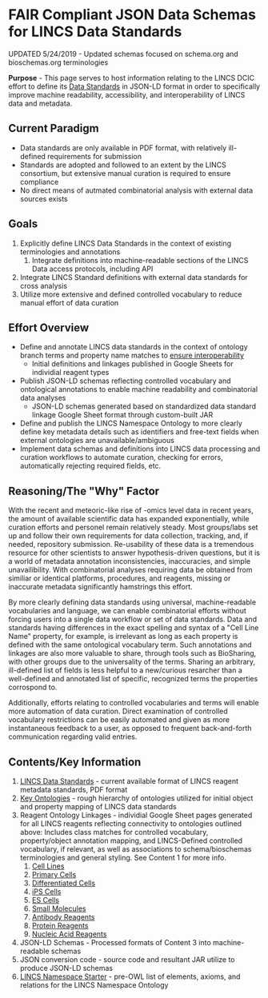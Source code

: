 # FAIR Compliant JSON Data Schemas for LINCS Data Standards
UPDATED 5/24/2019 - Updated schemas focused on schema.org and bioschemas.org terminologies

**Purpose** - This page serves to host information relating to the LINCS DCIC effort to define its [Data Standards](http://www.lincsproject.org/LINCS/data/standards) in JSON-LD format in order to specifically improve machine readability, accessibility, and interoperability of LINCS data and metadata.

## Current Paradigm

* Data standards are only available in PDF format, with relatively ill-defined requirements for submission
* Standards are adopted and followed to an extent by the LINCS consortium, but extensive manual curation is required to ensure compliance
* No direct means of autmated combinatorial analysis with external data sources exists

## Goals

1. Explicitly define LINCS Data Standards in the context of existing terminologies and annotations
	1. Integrate definitions into machine-readable sections of the LINCS Data access protocols, including API
2. Integrate LINCS Standard definitions with external data standards for cross analysis
3. Utilize more extensive and defined controlled vocabulary to reduce manual effort of data curation

## Effort Overview

* Define and annotate LINCS data standards in the context of ontology branch terms and property name matches to [ensure interoperability](https://academic.oup.com/bioinformatics/article/33/18/2914/3848915)
	* Initial definitions and linkages published in Google Sheets for individial reagent types
* Publish JSON-LD schemas reflecting controlled vocabulary and ontological annotations to enable machine readability and combinatorial data analyses
	* JSON-LD schemas generated based on standardized data standard linkage Google Sheet format through custom-built JAR
* Define and publish the LINCS Namespace Ontology to more clearly define key metadata details such as identifiers and free-text fields when external ontologies are unavailable/ambiguous
* Implement data schemas and definitions into LINCS data processing and curation workflows to automate curation, checking for errors, automatically rejecting required fields, etc.

## Reasoning/The "Why" Factor

With the recent and meteoric-like rise of -omics level data in recent years, the amount of available scientific data has expanded exponentially, while curation efforts and personel remain relatively steady.  Most groups/labs set up and follow their own requirements for data collection, tracking, and, if needed, repository submission.  Re-usability of these data is a tremendous resource for other scientists to answer hypothesis-driven questions, but it is a world of metadata annotation inconsistencies, inaccuracies, and simple unavailibility.  With combinatorial analyses requiring data be obtained from similiar or identical platforms, procedures, and reagents, missing or inaccurate metadata significantly hamstrings this effort.

By more clearly defining data standards using universal, machine-readable vocabularies and language, we can enable combinatorial efforts without forcing users into a single data workflow or set of data standards. Data and standards having differences in the exact spelling and syntax of a "Cell Line Name" property, for example, is irrelevant as long as each property is defined with the same ontological vocabulary term.  Such annotations and linkages are also more valuable to share, through tools such as BioSharing, with other groups due to the universality of the terms. Sharing an arbitrary, ill-defined list of fields is less helpful to a new/curious resarcher than a well-defined and annotated list of specific, recognized terms the properties corrospond to.

Additionally, efforts relating to controlled vocabularies and terms will enable more automation of data curation.  Direct examination of controlled vocabulary restrictions can be easily automated and given as more instantaneous feedback to a user, as opposed to frequent back-and-forth communication regarding valid entries.

## Contents/Key Information

1. [LINCS Data Standards](http://www.lincsproject.org/LINCS/data/standards) - current available format of LINCS reagent metadata standards, PDF format
2. [Key Ontologies](https://docs.google.com/document/d/1CUwaYE6FgqXKUeuI9YpmY2He54rmxC_t8cG3UUKlbrY/edit) - rough hierarchy of ontologies utilized for initial object and property mapping of LINCS data standards
3. Reagent Ontology Linkages - individial Google Sheet pages generated for all LINCS reagents reflecting connectivity to ontologies outlined above: Includes class matches for controlled vocabulary, property/object annotation mapping, and LINCS-Defined controlled vocabulary, if relevant, as well as associations to schema/bioschemas terminologies and general styling.  See Content 1 for more info.
	1. [Cell Lines](https://docs.google.com/spreadsheets/d/11GyXGX5XfdvHJN5d_Da_OtwcErc8ig74Y6-nOB2ObQ8/edit#gid=0)
	2. [Primary Cells](https://docs.google.com/spreadsheets/d/1Rebdnpi0h9qSFOqFfFImoRDX8WASYXWCVl6s18k4Qw8/edit#gid=0)
	3. [Differentiated Cells](https://docs.google.com/spreadsheets/d/1dUmRRX9k0N7J2pvI9UpZfHgkXdB0lKczb70_MnHOFKY/edit#gid=0)
	4. [iPS Cells](https://docs.google.com/spreadsheets/d/1-puvfhd67h2fNygL9RQHjLtPjlXUDj1-Xnan69ozOu0/edit#gid=0)
	5. [ES Cells](https://docs.google.com/spreadsheets/d/1OAUBeuD4MWMJBetUVNXIADA9Mz6csJHPruzO4uBXCyA/edit#gid=0)
	6. [Small Molecules](https://docs.google.com/spreadsheets/d/16gOYATQ1KktutIiY7iv4BmqOGEIIAIviDyZ-3iLpiaI/edit#gid=0)
	7. [Antibody Reagents](https://docs.google.com/spreadsheets/d/1_3sXm_njUP3oUo6U3EMBL4gt6Z3lvBTT8xmi-R170QA/edit#gid=0)
	8. [Protein Reagents](https://docs.google.com/spreadsheets/d/1BaYJi0CPDkrvsbVfKYMovmdtFxSwfud8N5mRLpsDY64/edit#gid=0)
	9. [Nucleic Acid Reagents](https://docs.google.com/spreadsheets/d/1ArDLqK4kE4sOxSu1GonvG37UsRQWvnOjwLBeCwmR4vM/edit#gid=0)
4. JSON-LD Schemas - Processed formats of Content 3 into machine-readable schemas
5. JSON conversion code - source code and resultant JAR utilize to produce JSON-LD schemas
6. [LINCS Namespace Starter](https://docs.google.com/document/d/1OArBGePzhKZ2DhlsJTilN1VG-yhbjRH8_7Zalr1LSZo/edit) - pre-OWL list of elements, axioms, and relations for the LINCS Namespace Ontology
